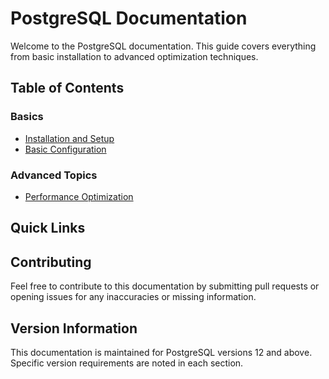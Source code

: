 # PostgreSQL Documentation

Welcome to the PostgreSQL documentation. This guide covers everything from basic installation to advanced optimization techniques.

## Table of Contents

### Basics
- [Installation and Setup](basics/installation.md)
- [Basic Configuration](basics/configuration.md)

### Advanced Topics
- [Performance Optimization](advanced/performance.md)

## Quick Links

## Contributing

Feel free to contribute to this documentation by submitting pull requests or opening issues for any inaccuracies or missing information.

## Version Information

This documentation is maintained for PostgreSQL versions 12 and above. Specific version requirements are noted in each section. 